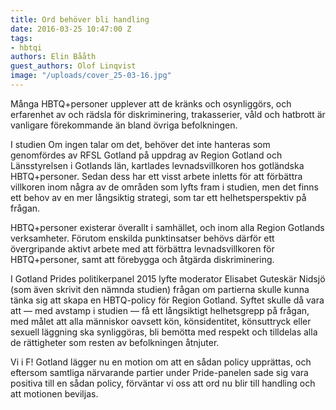 ```yaml
---
title: Ord behöver bli handling
date: 2016-03-25 10:47:00 Z
tags:
- hbtqi
authors: Elin Bååth
guest_authors: Olof Linqvist
image: "/uploads/cover_25-03-16.jpg"
---
```


Många HBTQ+personer upplever att de kränks och osynliggörs, och erfarenhet av och rädsla för diskriminering, trakasserier, våld och hatbrott är vanligare förekommande än bland övriga befolkningen.

I studien Om ingen talar om det, behöver det inte hanteras som genomfördes av RFSL Gotland på uppdrag av Region Gotland och Länsstyrelsen i Gotlands län, kartlades levnadsvillkoren hos gotländska HBTQ+personer. Sedan dess har ett visst arbete inletts för att förbättra villkoren inom några av de områden som lyfts fram i studien, men det finns ett behov av en mer långsiktig strategi, som tar ett helhetsperspektiv på frågan.

HBTQ+personer existerar överallt i samhället, och inom alla Region Gotlands verksamheter. Förutom enskilda punktinsatser behövs därför ett övergripande aktivt arbete med att förbättra levnadsvillkoren för HBTQ+personer, samt att förebygga och åtgärda diskriminering.

I Gotland Prides politikerpanel 2015 lyfte moderator Elisabet Guteskär Nidsjö (som även skrivit den nämnda studien) frågan om partierna skulle kunna tänka sig att skapa en HBTQ-policy för Region Gotland. Syftet skulle då vara att — med avstamp i studien — få ett långsiktigt helhetsgrepp på frågan, med målet att alla människor oavsett kön, könsidentitet, könsuttryck eller sexuell läggning ska synliggöras, bli bemötta med respekt och tilldelas alla de rättigheter som resten av befolkningen åtnjuter.

Vi i F! Gotland lägger nu en motion om att en sådan policy upprättas, och eftersom samtliga närvarande partier under Pride-panelen sade sig vara positiva till en sådan policy, förväntar vi oss att ord nu blir till handling och att motionen beviljas.